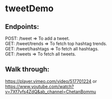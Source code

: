 # tweetDemo
Endpoints:
----------
POST: /tweet => To add a tweet.  
GET: /tweet/trends => To fetch top hashtag trends.  
GET: /tweet/hashtags => To fetch all hashtags.  
GET: /tweets => To fetch all tweets.  

Walk through:
-------------
https://player.vimeo.com/video/517701224  or
https://www.youtube.com/watch?v=7Xf7vfs4ZdQ&ab_channel=ChetanBommu

